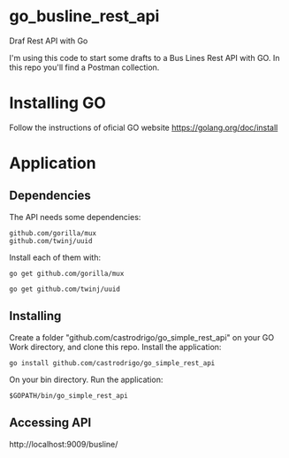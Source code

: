 # go_busline_rest_api
Draf Rest API with Go

I'm using this code to start some drafts to a Bus Lines Rest API with GO.
In this repo you'll find a Postman collection.

# Installing GO

Follow the instructions of oficial GO website https://golang.org/doc/install

# Application

## Dependencies

The API needs some dependencies:

```
github.com/gorilla/mux
github.com/twinj/uuid
```

Install each of them with:

```
go get github.com/gorilla/mux
```
```
go get github.com/twinj/uuid
```

## Installing

Create a folder "github.com/castrodrigo/go_simple_rest_api" on your GO Work directory, and clone this repo.
Install the application:

```
go install github.com/castrodrigo/go_simple_rest_api
```

On your bin directory. Run the application:

```
$GOPATH/bin/go_simple_rest_api
```

## Accessing API

http://localhost:9009/busline/

